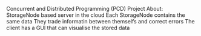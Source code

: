 Concurrent and Distributed Programming (PCD) Project 
About:
StorageNode based server in the cloud
Each StorageNode contains the same data
They trade informatin between themselfs and correct errors
The client has a GUI that can visualise the stored data
